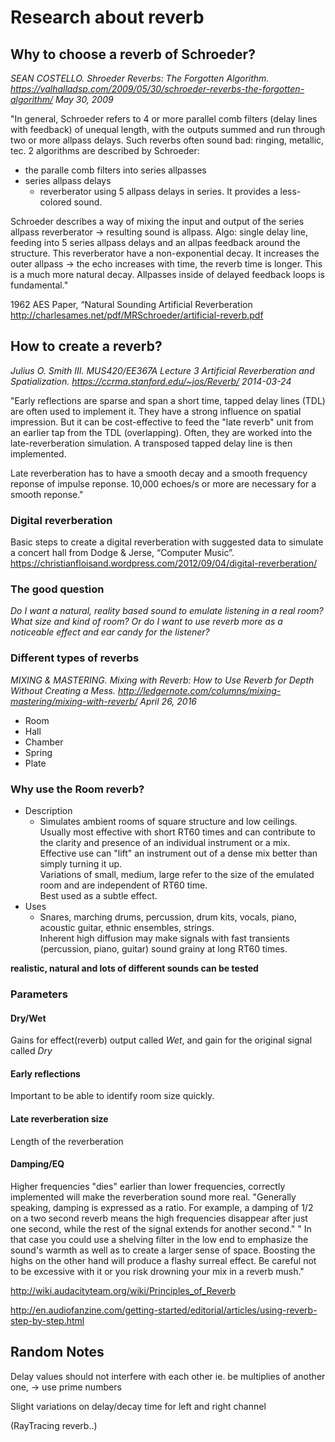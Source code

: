 # Research about reverb

## Why to choose a reverb of Schroeder?
*SEAN COSTELLO. Shroeder Reverbs: The Forgotten Algorithm. 
https://valhalladsp.com/2009/05/30/schroeder-reverbs-the-forgotten-algorithm/
May 30, 2009*

"In general, Schroeder refers to 4 or more parallel comb filters (delay lines with feedback) 
of unequal length, with the outputs summed and run through two or more allpass delays.
Such reverbs often sound bad: ringing, metallic, tec.
2 algorithms are described by Schroeder:
* the paralle comb filters into series allpasses
* series allpass delays 
	* reverberator using 5 allpass delays in series. It provides a less-colored sound.
	
Schroeder describes a way of mixing the input and output of the series allpass reverberator -> resulting sound
is allpass. 
Algo: single delay line, feeding into 5 series allpass delays and an allpas feedback around the structure.
This reverberator have a non-exponential decay. 
It increases the outer allpass -> the echo increases with time, the reverb time is longer.
This is a much more natural decay. Allpasses inside of delayed feedback loops is fundamental."

1962 AES Paper, “Natural Sounding Artificial Reverberation
http://charlesames.net/pdf/MRSchroeder/artificial-reverb.pdf


## How to create a reverb?
*Julius O. Smith III. MUS420/EE367A Lecture 3 Artificial Reverberation and Spatialization.
https://ccrma.stanford.edu/~jos/Reverb/
2014-03-24*

"Early reflections are sparse and span a short time, tapped delay lines (TDL) are often used to 
implement it. They have a strong influence on spatial impression. But it can be cost-effective to feed 
the "late reverb" unit from an earlier tap from the TDL (overlapping).
Often, they are worked into the late-reverberation simulation. A transposed tapped delay line is then implemented.

Late reverberation has to have a smooth decay and a smooth frequency reponse of impulse reponse. 
10,000 echoes/s or more are necessary for a smooth reponse."

### Digital reverberation
Basic steps to create a digital reverberation with suggested data to simulate a concert hall from 
Dodge & Jerse, “Computer Music”.
https://christianfloisand.wordpress.com/2012/09/04/digital-reverberation/

### The good question
*Do I want a natural, reality based sound to emulate listening in a real room?  
What size and kind of room?*
*Or do I want to use reverb more as a noticeable effect and ear candy for the listener?*

### Different types of reverbs
*MIXING & MASTERING. Mixing with Reverb: How to Use Reverb for Depth Without Creating a Mess.
http://ledgernote.com/columns/mixing-mastering/mixing-with-reverb/
April 26, 2016*
* Room
* Hall
* Chamber
* Spring 
* Plate

### Why use the Room reverb?
* Description
	* Simulates ambient rooms of square structure and low ceilings.  
Usually most effective with short RT60 times and can contribute to the clarity and presence of an individual instrument or a mix.  
Effective use can "lift" an instrument out of a dense mix better than simply turning it up.  
Variations of small, medium, large refer to the size of the emulated room and are independent of RT60 time.  
Best used as a subtle effect.
* Uses
	* Snares, marching drums, percussion, drum kits, vocals, piano, acoustic guitar, ethnic ensembles, strings.  
Inherent high diffusion may make signals with fast transients (percussion, piano, guitar) sound grainy at long RT60 times.

**realistic, natural and lots of different sounds can be tested**

### Parameters
#### Dry/Wet
Gains for effect(reverb) output called *Wet*, and gain for the original signal called *Dry*

#### Early reflections
Important to be able to identify room size quickly.

#### Late reverberation size
Length of the reverberation

#### Damping/EQ
Higher frequencies "dies" earlier than lower frequencies, correctly implemented will make the reverberation sound more real.
"Generally speaking, damping is expressed as a ratio. For example, a damping of 1/2 on a two second reverb means the high frequencies disappear after just one second, while the rest of the signal extends for another second."
" In that case you could use a shelving filter in the low end to emphasize the sound's warmth as well as to create a larger sense of space. Boosting the highs on the other hand will produce a flashy surreal effect. Be careful not to be excessive with it or you risk drowning your mix in a reverb mush."

http://wiki.audacityteam.org/wiki/Principles_of_Reverb
 
http://en.audiofanzine.com/getting-started/editorial/articles/using-reverb-step-by-step.html

## Random Notes
Delay values should not interfere with each other ie. be multiplies of another one, -> use prime numbers 
  
Slight variations on delay/decay time for left and right channel

(RayTracing reverb..)

